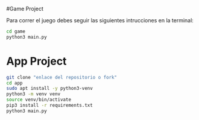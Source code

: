 #Game Project

Para correr el juego debes seguir las siguientes intrucciones en la terminal:

```sh
cd game
python3 main.py
```

# App Project
```sh
git clone "enlace del repositorio o fork"
cd app
sudo apt install -y python3-venv
python3 -m venv venv
source venv/bin/activate
pip3 install -r requirements.txt
python3 main.py
```